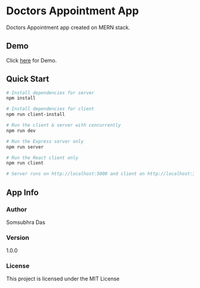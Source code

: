# Doctors Appointment App

Doctors Appointment app created on MERN stack.

## Demo

Click [here](https://doctors-appointment.herokuapp.com/) for Demo.

## Quick Start

```bash
# Install dependencies for server
npm install

# Install dependencies for client
npm run client-install

# Run the client & server with concurrently
npm run dev

# Run the Express server only
npm run server

# Run the React client only
npm run client

# Server runs on http://localhost:5000 and client on http://localhost:3000
```

## App Info

### Author

Somsubhra Das

### Version

1.0.0

### License

This project is licensed under the MIT License
